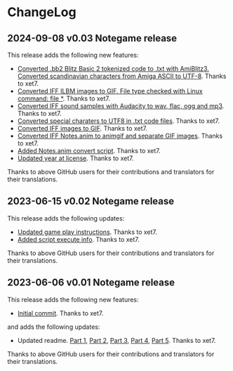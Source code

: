 # ChangeLog

## 2024-09-08 v0.03 Notegame release

This release adds the following new features:

- [Converted .bb2 Blitz Basic 2 tokenized code to .txt with AmiBlitz3. Converted scandinavian characters from Amiga ASCII to UTF-8](https://github.com/xet7/notegame/commit/adb2c89ed419027e792c0a44986d2a001c3d4667).
  Thanks to xet7.
- [Converted IFF ILBM images to GIF. File type checked with Linux command: file *](https://github.com/xet7/notegame/commit/2697a56bca6c866f8cbe7d854b4b236a07c99eab).
  Thanks to xet7.
- [Converted IFF sound samples with Audacity to wav, flac, ogg and mp3](https://github.com/xet7/notegame/commit/197a1d2e9e20eecb36dafe1e17ae66fb74230a7d).
  Thanks to xet7.
- [Converted special charaters to UTF8 in .txt code files](https://github.com/xet7/notegame/commit/37df931e2f373332f43dcc3683037e241be42fb0).
  Thanks to xet7.
- [Converted IFF images to GIF](https://github.com/xet7/notegame/commit/d6dc70f3cffdca02585117f3b3b860331ae4ba02).
  Thanks to xet7.
- [Converted IFF Notes.anim to animgif and separate GIF images](https://github.com/xet7/notegame/commit/e0b15436ab70fcb4612ee6e1041febee0f8ff64e).
  Thanks to xet7.
- [Added Notes.anim convert script](https://github.com/xet7/notegame/commit/f10658d1cad0e4cc2d5035315fa8152b7d20b228).
  Thanks to xet7.
- [Updated year at license](https://github.com/xet7/notegame/commit/9fb17884f18a9e86d949b7d6c6b08138c03c1542).
  Thanks to xet7.

Thanks to above GitHub users for their contributions and translators for their translations.

## 2023-06-15 v0.02 Notegame release

This release adds the following updates:

- [Updated game play instructions](https://github.com/xet7/notegame/commit/5fb31f59187635016203db129966d0226c7d0b97).
  Thanks to xet7.
- [Added script execute info](https://github.com/xet7/notegame/commit/85af9e58d18839dca26461dcd0e44486d186d965).
  Thanks to xet7.

Thanks to above GitHub users for their contributions and translators for their translations.

## 2023-06-06 v0.01 Notegame release

This release adds the following new features:

- [Initial commit](https://github.com/xet7/notegame/commit/a807df9ad76dd309646339acf86db0f465bff3b3).
  Thanks to xet7.

and adds the following updates:

- Updated readme.
  [Part 1](https://github.com/xet7/notegame/commit/e8b5a3f0c91fd3e280b06ff517a1b1620032a213),
  [Part 2](https://github.com/xet7/notegame/commit/0f17c6c7c5d97db7f0467fbc6092b637a4f53215),
  [Part 3](https://github.com/xet7/notegame/commit/c3b74e4b7b1bcc1ef8652968b669587d3fcfe720),
  [Part 4](https://github.com/xet7/notegame/commit/af87cd7cb5fd3302584b78694d820b60b9c440f2),
  [Part 5](https://github.com/xet7/notegame/commit/923600401f0f131dec6bc959d0f2b3f0ca6ae9fc).
  Thanks to xet7.

Thanks to above GitHub users for their contributions and translators for their translations.
